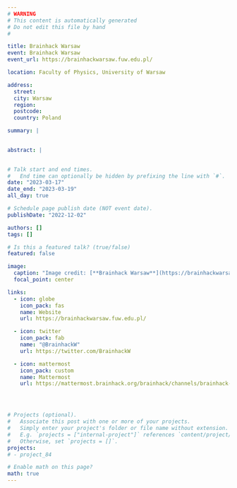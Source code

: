 ```yaml
---
# WARNING
# This content is automatically generated
# Do not edit this file by hand
#

title: Brainhack Warsaw
event: Brainhack Warsaw
event_url: https://brainhackwarsaw.fuw.edu.pl/

location: Faculty of Physics, University of Warsaw

address:
  street: 
  city: Warsaw
  region: 
  postcode: 
  country: Poland

summary: |
  

abstract: |
  

# Talk start and end times.
#   End time can optionally be hidden by prefixing the line with `#`.
date: "2023-03-17"
date_end: "2023-03-19"
all_day: true

# Schedule page publish date (NOT event date).
publishDate: "2022-12-02"

authors: []
tags: []

# Is this a featured talk? (true/false)
featured: false

image:
  caption: "Image credit: [**Brainhack Warsaw**](https://brainhackwarsaw.fuw.edu.pl/)"
  focal_point: center

links:
  - icon: globe
    icon_pack: fas
    name: Website
    url: https://brainhackwarsaw.fuw.edu.pl/

  - icon: twitter
    icon_pack: fab
    name: "@BrainhackW"
    url: https://twitter.com/BrainhackW

  - icon: mattermost
    icon_pack: custom
    name: Mattermost
    url: https://mattermost.brainhack.org/brainhack/channels/brainhack-warsaw




# Projects (optional).
#   Associate this post with one or more of your projects.
#   Simply enter your project's folder or file name without extension.
#   E.g. `projects = ["internal-project"]` references `content/project/deep-learning/index.md`.
#   Otherwise, set `projects = []`.
projects:
# - project_84

# Enable math on this page?
math: true
---
```


